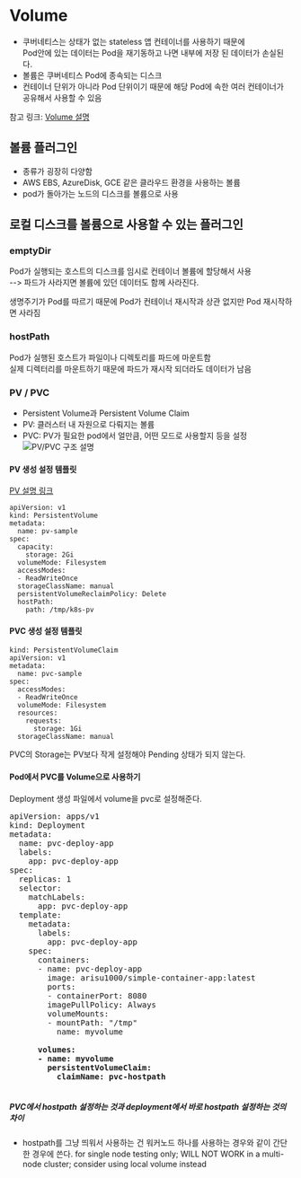 # Volume
* 쿠버네티스는 상태가 없는 stateless 앱 컨테이너를 사용하기 때문에  
  Pod안에 있는 데이터는 Pod을 재기동하고 나면 내부에 저장 된 데이터가 손실된다.  
* 볼륨은 쿠버네티스 Pod에 종속되는 디스크
* 컨테이너 단위가 아니라 Pod 단위이기 때문에 해당 Pod에 속한 여러 컨테이너가 공유해서 사용할 수 있음

참고 링크: [Volume 설명](https://kubernetes.io/docs/concepts/storage/volumes/#types-of-volumes)

## 볼륨 플러그인
* 종류가 굉장히 다양함
* AWS EBS, AzureDisk, GCE 같은 클라우드 환경을 사용하는 볼륨
* pod가 돌아가는 노드의 디스크를 볼륨으로 사용

## 로컬 디스크를 볼륨으로 사용할 수 있는 플러그인
### emptyDir 
Pod가 실행되는 호스트의 디스크를 임시로 컨테이너 볼륨에 할당해서 사용  
--> 파드가 사라지면 볼륨에 있던 데이터도 함께 사라진다.  

생명주기가 Pod를 따르기 때문에 Pod가 컨테이너 재시작과 상관 없지만 Pod 재시작하면 사라짐 

### hostPath
Pod가 실행된 호스트가 파일이나 디렉토리를 파드에 마운트함  
실제 디렉터리를 마운트하기 때문에 파드가 재시작 되더라도 데이터가 남음  

### PV / PVC
* Persistent Volume과 Persistent Volume Claim
* PV: 클러스터 내 자원으로 다뤄지는 볼륨
* PVC: PV가 필요한 pod에서 얼만큼, 어떤 모드로 사용할지 등을 설정
![PV/PVC 구조 설명](https://img1.daumcdn.net/thumb/R1280x0/?scode=mtistory2&fname=https%3A%2F%2Fblog.kakaocdn.net%2Fdn%2FHxFFq%2FbtqFQ9blCMw%2FWAlm9gjafidbJjF2BCG8bK%2Fimg.png)

#### PV 생성 설정 템플릿
[PV 설명 링크](https://kubernetes.io/docs/concepts/storage/persistent-volumes)
```
apiVersion: v1
kind: PersistentVolume
metadata:
  name: pv-sample
spec:
  capacity:
    storage: 2Gi
  volumeMode: Filesystem
  accessModes:
  - ReadWriteOnce
  storageClassName: manual
  persistentVolumeReclaimPolicy: Delete
  hostPath:
    path: /tmp/k8s-pv
```

#### PVC 생성 설정 템플릿
```
kind: PersistentVolumeClaim
apiVersion: v1
metadata:
  name: pvc-sample
spec:
  accessModes:
  - ReadWriteOnce
  volumeMode: Filesystem
  resources:
    requests:
      storage: 1Gi
  storageClassName: manual
```
PVC의 Storage는 PV보다 작게 설정해야 Pending 상태가 되지 않는다.

#### Pod에서 PVC를 Volume으로 사용하기
Deployment 생성 파일에서 volume을 pvc로 설정해준다. 
<pre>
apiVersion: apps/v1
kind: Deployment
metadata:
  name: pvc-deploy-app
  labels:
    app: pvc-deploy-app
spec:
  replicas: 1
  selector:
    matchLabels:
      app: pvc-deploy-app
  template:
    metadata:
      labels:
        app: pvc-deploy-app
    spec:
      containers:
      - name: pvc-deploy-app
        image: arisu1000/simple-container-app:latest
        ports:
        - containerPort: 8080
        imagePullPolicy: Always
        volumeMounts:
        - mountPath: "/tmp"
          name: myvolume
      <b>
      volumes:
      - name: myvolume
        persistentVolumeClaim:
          claimName: pvc-hostpath
      </b>
</pre>

##### PVC에서 hostpath 설정하는 것과 deployment에서 바로 hostpath 설정하는 것의 차이
* hostpath를 그냥 띄워서 사용하는 건 워커노드 하나를 사용하는 경우와 같이 간단한 경우에 쓴다.
  for single node testing only; WILL NOT WORK in a multi-node cluster; consider using local volume instead
